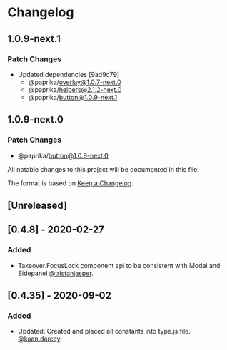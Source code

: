 # Changelog

## 1.0.9-next.1

### Patch Changes

- Updated dependencies [9ad9c79]
  - @paprika/overlay@1.0.7-next.0
  - @paprika/helpers@2.1.2-next.0
  - @paprika/button@1.0.9-next.1

## 1.0.9-next.0

### Patch Changes

- @paprika/button@1.0.9-next.0

All notable changes to this project will be documented in this file.

The format is based on [Keep a Changelog](https://keepachangelog.com/en/1.0.0/).

## [Unreleased]

## [0.4.8] - 2020-02-27

### Added

- Takeover.FocusLock component api to be consistent with Modal and Sidepanel [@tristanjasper](https://github.com/tristanjasper).

## [0.4.35] - 2020-09-02

### Added

- Updated: Created and placed all constants into type.js file. [@kaan.darcey](https://github.com/KDarcey).
